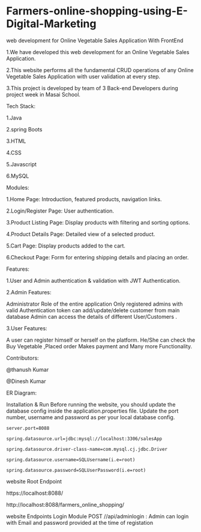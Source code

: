 # Farmers-online-shopping-using-E-Digital-Marketing

web development for Online Vegetable Sales Application With FrontEnd

1.We have developed this web development for an Online Vegetable Sales Application.

2.This website performs all the fundamental CRUD operations of any Online Vegetable Sales Application with user validation at every step.

3.This project is developed by team of 3 Back-end Developers during project week in Masai School.


Tech Stack:

1.Java

2.spring Boots

3.HTML

4.CSS

5.Javascript

6.MySQL


Modules:

1.Home Page: Introduction, featured products, navigation links.

2.Login/Register Page: User authentication.

3.Product Listing Page: Display products with filtering and sorting options.

4.Product Details Page: Detailed view of a selected product.

5.Cart Page: Display products added to the cart.

6.Checkout Page: Form for entering shipping details and placing an order.


Features:

1.User and Admin authentication & validation with JWT Authentication.

2.Admin Features:

Administrator Role of the entire application
Only registered admins with valid Authentication token can add/update/delete customer from main database
Admin can access the details of different User/Customers .

3.User Features:

A user can register himself or herself on the platform.
He/She can check the Buy Vegetable ,Placed order Makes payment and Many more Functionality.


Contributors:

@thanush Kumar

@Dinesh Kumar

ER Diagram:

Installation & Run
Before running the website, you should update the database config inside the application.properties file.
Update the port number, username and password as per your local database config.

    server.port=8088

    spring.datasource.url=jdbc:mysql://localhost:3306/salesApp
    
    spring.datasource.driver-class-name=com.mysql.cj.jdbc.Driver
    
    spring.datasource.username=SQLUsername(i.e=root)
    
    spring.datasource.password=SQLUserPassword(i.e=root)

website Root Endpoint

https://localhost:8088/

http://localhost:8088/farmers_online_shopping/

website Endpoints
Login Module
POST //api/adminlogin : Admin can login with Email and password provided at the time of registation


